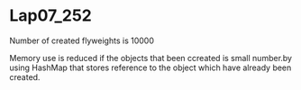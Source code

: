 # Lap07_252


Number of created flyweights is 10000

Memory use is reduced if the objects that been ccreated is small number.by using HashMap that stores reference to the object which have already been created.
